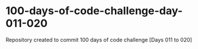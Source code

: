 # 100-days-of-code-challenge-day-011-020
Repository created to commit 100 days of code challenge [Days 011 to 020]
